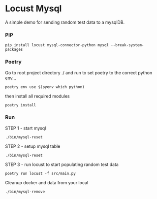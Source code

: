 # Locust Mysql 
A simple demo for sending random test data to a mysqlDB. 

### PIP
```
pip install locust mysql-connector-python mysql --break-system-packages
```

### Poetry
Go to root project directory ./ and run to set poetry to the correct python env...
```
poetry env use $(pyenv which python)
```

then install all required modules
```
poetry install
```


### Run
STEP 1 - start mysql
```
./bin/mysql-reset 
```

STEP 2 - setup mysql table
```
./bin/mysql-reset 
```

STEP 3 - run locust to start populating random test data
```
poetry run locust -f src/main.py 
```


Cleanup docker and data from your local
```
./bin/mysql-remove 
```